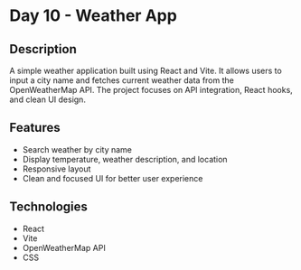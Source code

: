 # Day 10 - Weather App

## Description
A simple weather application built using React and Vite. It allows users to input a city name and fetches current weather data from the OpenWeatherMap API. The project focuses on API integration, React hooks, and clean UI design.

## Features
- Search weather by city name
- Display temperature, weather description, and location
- Responsive layout
- Clean and focused UI for better user experience

## Technologies
- React
- Vite
- OpenWeatherMap API
- CSS
